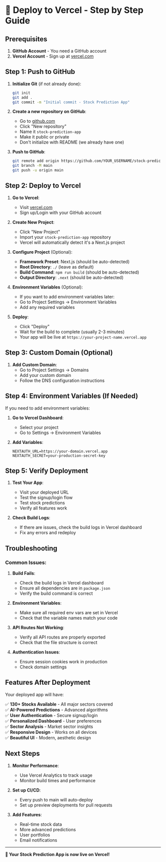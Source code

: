 # 🚀 Deploy to Vercel - Step by Step Guide

## Prerequisites

1. **GitHub Account** - You need a GitHub account
2. **Vercel Account** - Sign up at [vercel.com](https://vercel.com)

## Step 1: Push to GitHub

1. **Initialize Git** (if not already done):
   ```bash
   git init
   git add .
   git commit -m "Initial commit - Stock Prediction App"
   ```

2. **Create a new repository on GitHub**:
   - Go to [github.com](https://github.com)
   - Click "New repository"
   - Name it `stock-prediction-app`
   - Make it public or private
   - Don't initialize with README (we already have one)

3. **Push to GitHub**:
   ```bash
   git remote add origin https://github.com/YOUR_USERNAME/stock-prediction-app.git
   git branch -M main
   git push -u origin main
   ```

## Step 2: Deploy to Vercel

1. **Go to Vercel**:
   - Visit [vercel.com](https://vercel.com)
   - Sign up/Login with your GitHub account

2. **Create New Project**:
   - Click "New Project"
   - Import your `stock-prediction-app` repository
   - Vercel will automatically detect it's a Next.js project

3. **Configure Project** (Optional):
   - **Framework Preset**: Next.js (should be auto-detected)
   - **Root Directory**: `./` (leave as default)
   - **Build Command**: `npm run build` (should be auto-detected)
   - **Output Directory**: `.next` (should be auto-detected)

4. **Environment Variables** (Optional):
   - If you want to add environment variables later:
   - Go to Project Settings → Environment Variables
   - Add any required variables

5. **Deploy**:
   - Click "Deploy"
   - Wait for the build to complete (usually 2-3 minutes)
   - Your app will be live at `https://your-project-name.vercel.app`

## Step 3: Custom Domain (Optional)

1. **Add Custom Domain**:
   - Go to Project Settings → Domains
   - Add your custom domain
   - Follow the DNS configuration instructions

## Step 4: Environment Variables (If Needed)

If you need to add environment variables:

1. **Go to Vercel Dashboard**:
   - Select your project
   - Go to Settings → Environment Variables

2. **Add Variables**:
   ```
   NEXTAUTH_URL=https://your-domain.vercel.app
   NEXTAUTH_SECRET=your-production-secret-key
   ```

## Step 5: Verify Deployment

1. **Test Your App**:
   - Visit your deployed URL
   - Test the signup/login flow
   - Test stock predictions
   - Verify all features work

2. **Check Build Logs**:
   - If there are issues, check the build logs in Vercel dashboard
   - Fix any errors and redeploy

## Troubleshooting

### Common Issues:

1. **Build Fails**:
   - Check the build logs in Vercel dashboard
   - Ensure all dependencies are in `package.json`
   - Verify the build command is correct

2. **Environment Variables**:
   - Make sure all required env vars are set in Vercel
   - Check that the variable names match your code

3. **API Routes Not Working**:
   - Verify all API routes are properly exported
   - Check that the file structure is correct

4. **Authentication Issues**:
   - Ensure session cookies work in production
   - Check domain settings

## Features After Deployment

Your deployed app will have:

✅ **130+ Stocks Available** - All major sectors covered  
✅ **AI-Powered Predictions** - Advanced algorithms  
✅ **User Authentication** - Secure signup/login  
✅ **Personalized Dashboard** - User preferences  
✅ **Sector Analysis** - Market sector insights  
✅ **Responsive Design** - Works on all devices  
✅ **Beautiful UI** - Modern, aesthetic design  

## Next Steps

1. **Monitor Performance**:
   - Use Vercel Analytics to track usage
   - Monitor build times and performance

2. **Set up CI/CD**:
   - Every push to main will auto-deploy
   - Set up preview deployments for pull requests

3. **Add Features**:
   - Real-time stock data
   - More advanced predictions
   - User portfolios
   - Email notifications

---

**🎉 Your Stock Prediction App is now live on Vercel!** 